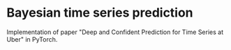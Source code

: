# Bayesian time series prediction

Implementation of paper "Deep and Confident Prediction for Time Series at Uber" in PyTorch.
